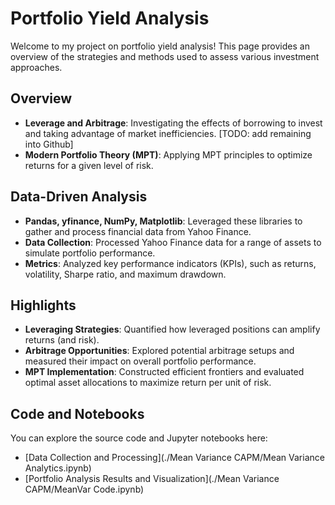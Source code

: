 # Portfolio Yield Analysis

Welcome to my project on portfolio yield analysis! This page provides an overview of the strategies and methods used to assess various investment approaches.

## Overview

- **Leverage and Arbitrage**: Investigating the effects of borrowing to invest and taking advantage of market inefficiencies. [TODO: add remaining into Github]
- **Modern Portfolio Theory (MPT)**: Applying MPT principles to optimize returns for a given level of risk.

## Data-Driven Analysis

- **Pandas, yfinance, NumPy, Matplotlib**: Leveraged these libraries to gather and process financial data from Yahoo Finance.
- **Data Collection**: Processed Yahoo Finance data for a range of assets to simulate portfolio performance.
- **Metrics**: Analyzed key performance indicators (KPIs), such as returns, volatility, Sharpe ratio, and maximum drawdown.

## Highlights

- **Leveraging Strategies**: Quantified how leveraged positions can amplify returns (and risk).
- **Arbitrage Opportunities**: Explored potential arbitrage setups and measured their impact on overall portfolio performance.
- **MPT Implementation**: Constructed efficient frontiers and evaluated optimal asset allocations to maximize return per unit of risk.

## Code and Notebooks

You can explore the source code and Jupyter notebooks here:
- [Data Collection and Processing](./Mean Variance CAPM/Mean Variance Analytics.ipynb)  
- [Portfolio Analysis Results and Visualization](./Mean Variance CAPM/MeanVar Code.ipynb)  

